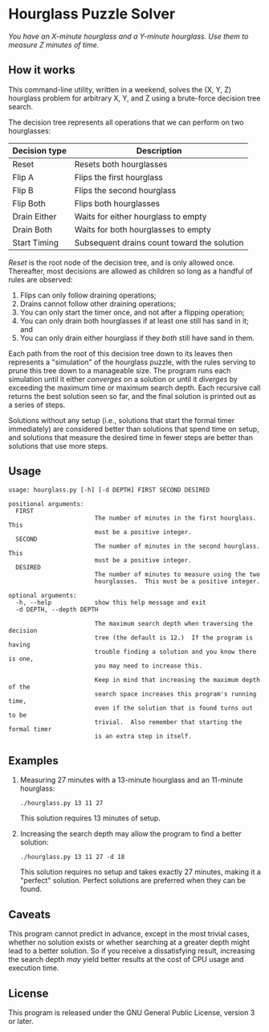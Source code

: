 # Hourglass Puzzle Solver
*You have an X-minute hourglass and a Y-minute hourglass.  Use them to measure Z minutes of time.*

## How it works

This command-line utility, written in a weekend, solves the (X, Y, Z)
hourglass problem for arbitrary X, Y, and Z using a brute-force decision tree
search.

The decision tree represents all operations that we can perform on two
hourglasses:

| Decision type | Description                                 |
| ------------- | ------------------------------------------- |
| Reset         | Resets both hourglasses                     |
| Flip A        | Flips the first hourglass                   |
| Flip B        | Flips the second hourglass                  |
| Flip Both     | Flips both hourglasses                      |
| Drain Either  | Waits for either hourglass to empty         |
| Drain Both    | Waits for both hourglasses to empty         |
| Start Timing  | Subsequent drains count toward the solution |

*Reset* is the root node of the decision tree, and is only allowed once.
Thereafter, most decisions are allowed as children so long as a handful of
rules are observed:
1. Flips can only follow draining operations;
1. Drains cannot follow other draining operations;
1. You can only start the timer once, and not after a flipping operation;
1. You can only drain both hourglasses if at least one still has sand in it; and
1. You can only drain either hourglass if they _both_ still have sand in them.

Each path from the root of this decision tree down to its leaves then
represents a "simulation" of the hourglass puzzle, with the rules serving to
prune this tree down to a manageable size.  The program runs each simulation
until it either _converges_ on a solution or until it _diverges_ by exceeding
the maximum time or maximum search depth.  Each recursive call returns the
best solution seen so far, and the final solution is printed out as a series
of steps.

Solutions without any setup (i.e., solutions that start the formal timer
immediately) are considered better than solutions that spend time on setup,
and solutions that measure the desired time in fewer steps are better than
solutions that use more steps.

## Usage

```
usage: hourglass.py [-h] [-d DEPTH] FIRST SECOND DESIRED

positional arguments:
  FIRST
                        The number of minutes in the first hourglass.  This
                        must be a positive integer.
  SECOND
                        The number of minutes in the second hourglass.  This
                        must be a positive integer.
  DESIRED
                        The number of minutes to measure using the two
                        hourglasses.  This must be a positive integer.

optional arguments:
  -h, --help            show this help message and exit
  -d DEPTH, --depth DEPTH

                        The maximum search depth when traversing the decision
                        tree (the default is 12.)  If the program is having
                        trouble finding a solution and you know there is one,
                        you may need to increase this.

                        Keep in mind that increasing the maximum depth of the
                        search space increases this program's running time,
                        even if the solution that is found turns out to be
                        trivial.  Also remember that starting the formal timer
                        is an extra step in itself.
```

## Examples

1. Measuring 27 minutes with a 13-minute hourglass and an 11-minute hourglass:

    ``` shell
    ./hourglass.py 13 11 27
    ```

    This solution requires 13 minutes of setup.

2. Increasing the search depth may allow the program to find a better solution:

    ``` shell
    ./hourglass.py 13 11 27 -d 18
    ```

    This solution requires no setup and takes exactly 27 minutes, making it a
    "perfect" solution.  Perfect solutions are preferred when they can be
    found.

## Caveats

This program cannot predict in advance, except in the most trivial cases,
whether no solution exists or whether searching at a greater depth might lead
to a better solution.  So if you receive a dissatisfying result, increasing
the search depth *may* yield better results at the cost of CPU usage and
execution time.

## License

This program is released under the GNU General Public License, version 3 or
later.
